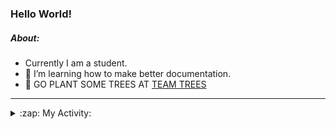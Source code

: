 ### Hello World!

##### About:
- Currently I am a student.
- 🌱 I’m learning how to make better documentation.
- 🌱 GO PLANT SOME TREES AT [TEAM TREES](https://teamtrees.org/)

---
<details>
  <summary>:zap: My Activity:</summary>
  
<!--START_SECTION:waka-->
![Code Time](http://img.shields.io/badge/Code%20Time-1%2C244%20hrs%2052%20mins-blue)

**I'm a Night 🦉** 

```text
🌞 Morning                2061 commits        ███░░░░░░░░░░░░░░░░░░░░░░   10.37 % 
🌆 Daytime                6665 commits        ████████░░░░░░░░░░░░░░░░░   33.55 % 
🌃 Evening                5707 commits        ███████░░░░░░░░░░░░░░░░░░   28.72 % 
🌙 Night                  5435 commits        ███████░░░░░░░░░░░░░░░░░░   27.36 % 
```
📅 **I'm Most Productive on Wednesday** 

```text
Monday                   2745 commits        ███░░░░░░░░░░░░░░░░░░░░░░   13.82 % 
Tuesday                  2732 commits        ███░░░░░░░░░░░░░░░░░░░░░░   13.75 % 
Wednesday                4694 commits        ██████░░░░░░░░░░░░░░░░░░░   23.63 % 
Thursday                 2627 commits        ███░░░░░░░░░░░░░░░░░░░░░░   13.22 % 
Friday                   2117 commits        ███░░░░░░░░░░░░░░░░░░░░░░   10.66 % 
Saturday                 1696 commits        ██░░░░░░░░░░░░░░░░░░░░░░░   08.54 % 
Sunday                   3257 commits        ████░░░░░░░░░░░░░░░░░░░░░   16.39 % 
```


📊 **This Week I Spent My Time On** 

```text
🔥 Editors: 
IntelliJ                 42 mins             ██████████████░░░░░░░░░░░   55.18 % 
VS Code                  34 mins             ███████████░░░░░░░░░░░░░░   44.82 % 

🐱‍💻 Projects: 
java-springboot-projects 42 mins             ██████████████░░░░░░░░░░░   55.18 % 
py-series                21 mins             ███████░░░░░░░░░░░░░░░░░░   28.13 % 
github-readme-youtube-car12 mins             ████░░░░░░░░░░░░░░░░░░░░░   16.67 % 
CSE224-Fundamentals-of-An0 secs              ░░░░░░░░░░░░░░░░░░░░░░░░░   00.01 % 
```


 Last Updated on 30/10/2023 20:12:31 UTC
<!--END_SECTION:waka-->
</details>

